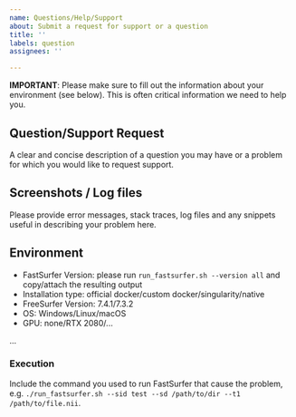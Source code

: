 ```yaml
---
name: Questions/Help/Support
about: Submit a request for support or a question
title: ''
labels: question
assignees: ''

---
```


**IMPORTANT**: Please make sure to fill out the information about your environment (see below). This is often critical information we need to help you.

## Question/Support Request
A clear and concise description of a question you may have or a problem for which you would like to request support.

## Screenshots / Log files
Please provide error messages, stack traces, log files and any snippets useful in describing your problem here.

## Environment
 - FastSurfer Version: please run `run_fastsurfer.sh --version all` and copy/attach the resulting output
 - Installation type: official docker/custom docker/singularity/native <!-- please remove not applicable; if you are running a custom docker please add how you built it. -->
 - FreeSurfer Version: 7.4.1/7.3.2 <!-- if applicable -->
 - OS: Windows/Linux/macOS <!-- please specifiy -->
 - GPU: none/RTX 2080/... <!-- please specify -->

<!-- more infos -->
...

### Execution
Include the command you used to run FastSurfer that cause the problem, e.g. 
`./run_fastsurfer.sh --sid test --sd /path/to/dir --t1 /path/to/file.nii`.
